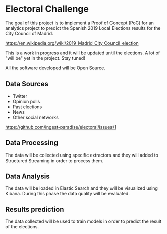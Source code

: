 # Electoral Challenge

The goal of this project is to implement a Proof of Concept (PoC)
for an analytics project to predict the Spanish 2019 Local Elections
results for the City Council of Madrid. 

https://en.wikipedia.org/wiki/2019_Madrid_City_Council_election

This is a work in progress and it will be updated until the elections.
A lot of "will be" yet in the project. Stay tuned!

All the software developed will be Open Source.

## Data Sources

* Twitter
* Opinion polls
* Past elections
* News
* Other social networks

https://github.com/ingest-paradise/electoral/issues/1

## Data Processing

The data will be collected using specific extractors and they will
added to Structured Streaming in order to process them.

## Data Analysis

The data will be loaded in Elastic Search and they will be visualized 
using Kibana. During this phase the data quality will be evaluated.

## Results prediction

The data collected will be used to train models in order to predict
the result of the elections.


